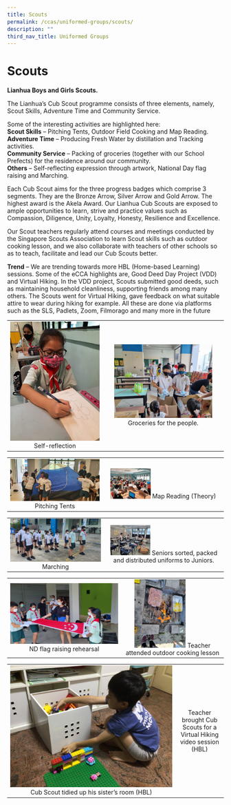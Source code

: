```yaml
---
title: Scouts
permalink: /ccas/uniformed-groups/scouts/
description: ""
third_nav_title: Uniformed Groups
---
```

# Scouts

**Lianhua Boys and Girls Scouts.**

The Lianhua’s Cub Scout programme consists of three elements, namely, Scout Skills, Adventure Time and Community Service.

  

Some of the interesting activities are highlighted here:   
**Scout Skills** – Pitching Tents, Outdoor Field Cooking and Map Reading.   
**Adventure Time** – Producing Fresh Water by distillation and Tracking activities.   
**Community Service** – Packing of groceries (together with our School Prefects) for the residence around our community.   
**Others** – Self-reflecting expression through artwork, National Day flag raising and Marching.

  

Each Cub Scout aims for the three progress badges which comprise 3 segments. They are the Bronze Arrow, Silver Arrow and Gold Arrow. The highest award is the Akela Award. Our Lianhua Cub Scouts are exposed to ample opportunities to learn, strive and practice values such as Compassion, Diligence, Unity, Loyalty, Honesty, Resilience and Excellence.

  

Our Scout teachers regularly attend courses and meetings conducted by the Singapore Scouts Association to learn Scout skills such as outdoor cooking lesson, and we also collaborate with teachers of other schools so as to teach, facilitate and lead our Cub Scouts better.

  

**Trend** – We are trending towards more HBL (Home-based Learning) sessions. Some of the eCCA highlights are, Good Deed Day Project (VDD) and Virtual Hiking. In the VDD project, Scouts submitted good deeds, such as maintaining household cleanliness, supporting friends among many others. The Scouts went for Virtual Hiking, gave feedback on what suitable attire to wear during hiking for example. All these are done via platforms such as the SLS, Padlets, Zoom, Filmorago and many more in the future

|   |   |
|:-:|:-:|
|  ![](/images/CCAs/Scouts/Self-reflection%20through%20Artwork.jpg)  Self-reflection |   <img src="/images/CCAs/Scouts/Groceries%20for%20the%20people.jpg" style="width:85%">  Groceries for the people.  |

|   |   |
|:-:|:-:|
|  ![](/images/CCAs/Scouts/Pitching%20Tents.jpg)  Pitching Tents |  <img src="/images/CCAs/Scouts/Scout%20Skills%20-%20Map%20Reading%20(Theory).jpg" style="width:35%">  Map Reading (Theory)  |


|   |   |
|:-:|:-:|
| ![](/images/CCAs/Scouts/Learn%20To%20March.jpg)   Marching |  <img src="/images/CCAs/Scouts/Scout%20Leaders%20sort,%20pack,%20distribute%20unforms%20for%20jnrs.jpg" style="width:35%">   Seniors sorted, packed and distributed uniforms to Juniors. |


|   |   |
|:-:|:-:|
| ![](/images/CCAs/Scouts/ND%20Flag%20Raising%20Rehearsal.jpg) ND flag raising rehearsal |  <img src="/images/CCAs/Scouts/Teacher%20attended%20%20cooking%20lesson.jpg" style="width:53%">   Teacher attended outdoor cooking lesson  |


|   |   |
|:-:|:-:|
|  ![](/images/CCAs/Scouts/Good%20Deed%20Day%20Project.jpeg)   Cub Scout tidied up his sister’s room (HBL) |       Teacher brought Cub Scouts for a<br>Virtual Hiking video session (HBL) |   